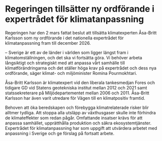 # Regeringen tillsätter ny ordförande i expertrådet för klimatanpassning

Regeringen har den 2 mars fattat beslut att tillsätta klimatexperten Åsa-Britt Karlsson som ny ordförande i det nationella expertrådet för klimatanpassning fram till december 2026.

– Sverige är ett av de länder i världen som ligger längst fram i klimatomställningen, och det ska vi fortsätta göra. Vi behöver arbeta långsiktigt och strategiskt med att anpassa vårt samhälle till klimatförändringarna och det ställer höga krav på expertrådet och dess nya ordförande, säger klimat- och miljöminister Romina Pourmokhtari.

Åsa-Britt Karlsson är klimatexpert vid den liberala tankesmedjan Fores och tidigare GD vid Statens geotekniska institut mellan 2012 och 2021 samt statssekreterare på Miljödepartementet mellan 2006 och 2011. Åsa-Britt Karlsson har även varit utredare för Vägen till en klimatpositiv framtid.

Behoven att öka beredskapen och förebygga klimatrelaterade risker blir alltmer tydliga. Att stoppa alla utsläpp av växthusgaser skulle inte förhindra de klimateffekter som redan pågår. Omfattande insatser krävs för att anpassa samhället, upprätthålla produktion och säkra ekosystemtjänster. Expertrådet för klimatanpassning har som uppgift att utvärdera arbetet med anpassning i Sverige och ge förslag på fortsatt arbete.
